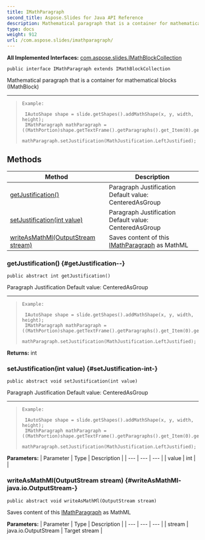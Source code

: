 ```yaml
---
title: IMathParagraph
second_title: Aspose.Slides for Java API Reference
description: Mathematical paragraph that is a container for mathematical blocks IMathBlock
type: docs
weight: 912
url: /com.aspose.slides/imathparagraph/
---
```

**All Implemented Interfaces:**
[com.aspose.slides.IMathBlockCollection](../../com.aspose.slides/imathblockcollection)
```
public interface IMathParagraph extends IMathBlockCollection
```

Mathematical paragraph that is a container for mathematical blocks (IMathBlock)

--------------------

> ```
> Example:
>  
>  IAutoShape shape = slide.getShapes().addMathShape(x, y, width, height);
>  IMathParagraph mathParagraph = ((MathPortion)shape.getTextFrame().getParagraphs().get_Item(0).getPortions().get_Item(0)).getMathParagraph();
>  mathParagraph.setJustification(MathJustification.LeftJustified);
> ```
## Methods

| Method | Description |
| --- | --- |
| [getJustification()](#getJustification--) | Paragraph Justification Default value: CenteredAsGroup |
| [setJustification(int value)](#setJustification-int-) | Paragraph Justification Default value: CenteredAsGroup |
| [writeAsMathMl(OutputStream stream)](#writeAsMathMl-java.io.OutputStream-) | Saves content of this [IMathParagraph](../../com.aspose.slides/imathparagraph) as MathML |
### getJustification() {#getJustification--}
```
public abstract int getJustification()
```


Paragraph Justification Default value: CenteredAsGroup

--------------------

> ```
> Example:
>  
>  IAutoShape shape = slide.getShapes().addMathShape(x, y, width, height);
>  IMathParagraph mathParagraph = ((MathPortion)shape.getTextFrame().getParagraphs().get_Item(0).getPortions().get_Item(0)).getMathParagraph();
>  mathParagraph.setJustification(MathJustification.LeftJustified);
> ```

**Returns:**
int
### setJustification(int value) {#setJustification-int-}
```
public abstract void setJustification(int value)
```


Paragraph Justification Default value: CenteredAsGroup

--------------------

> ```
> Example:
>  
>  IAutoShape shape = slide.getShapes().addMathShape(x, y, width, height);
>  IMathParagraph mathParagraph = ((MathPortion)shape.getTextFrame().getParagraphs().get_Item(0).getPortions().get_Item(0)).getMathParagraph();
>  mathParagraph.setJustification(MathJustification.LeftJustified);
> ```

**Parameters:**
| Parameter | Type | Description |
| --- | --- | --- |
| value | int |  |

### writeAsMathMl(OutputStream stream) {#writeAsMathMl-java.io.OutputStream-}
```
public abstract void writeAsMathMl(OutputStream stream)
```


Saves content of this [IMathParagraph](../../com.aspose.slides/imathparagraph) as MathML

**Parameters:**
| Parameter | Type | Description |
| --- | --- | --- |
| stream | java.io.OutputStream | Target stream |

